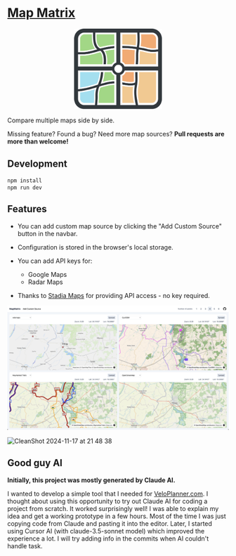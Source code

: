 # [Map Matrix](https://mapmatrix.veloplanner.com)

<p align="center">
  <img src="https://github.com/veloplanner/map-matrix/blob/main/public/logo_full.png" alt="Map Matrix Logo" width="200"/>
</p>

Compare multiple maps side by side.

Missing feature? Found a bug? Need more map sources? **Pull requests are more than welcome!**

## Development

```
npm install
npm run dev
```

## Features

* You can add custom map source by clicking the "Add Custom Source" button in the navbar.
* Configuration is stored in the browser's local storage.

* You can add API keys for:
  * Google Maps
  * Radar Maps

* Thanks to [Stadia Maps](https://stadiamaps.com) for providing API access - no key required.

![screenshot](https://github.com/veloplanner/map-matrix/blob/main/screenshot.png)

![CleanShot 2024-11-17 at 21 48 38](https://github.com/user-attachments/assets/88fa2a94-7de3-499a-b7cb-de191bb56c6a)

## Good guy AI

**Initially, this project was mostly generated by Claude AI.**

I wanted to develop a simple tool that I needed for [VeloPlanner.com](https://veloplanner.com). I thought about using this opportunity to try out Claude AI for coding a project from scratch. It worked surprisingly well! I was able to explain my idea and get a working prototype in a few hours. Most of the time I was just copying code from Claude and pasting it into the editor. Later, I started using Cursor AI (with claude-3.5-sonnet model) which improved the experience a lot. I will try adding info in the commits when AI couldn't handle task.
